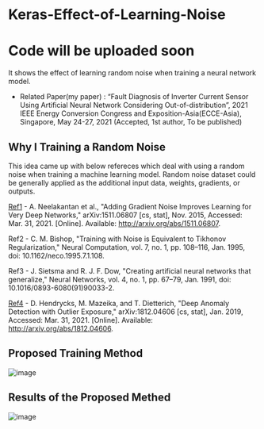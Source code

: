 # Keras-Effect-of-Learning-Noise
# Code will be uploaded soon
It shows the effect of learning random noise when training a neural network model.

* Related Paper(my paper) : “Fault Diagnosis of Inverter Current Sensor Using Artificial Neural Network Considering Out-of-distribution”, 2021 IEEE Energy Conversion Congress and Exposition-Asia(ECCE-Asia), Singapore, May 24-27, 2021 (Accepted, 1st author, To be published)

## Why I Training a Random Noise

This idea came up with below refereces which deal with using a random noise when training a machine learning model. Random noise dataset could  be  generally  applied  as  the additional input data, weights, gradients, or outputs.

[Ref1](http://arxiv.org/abs/1511.06807) -  A.  Neelakantan  et  al.,  "Adding  Gradient  Noise  Improves Learning for Very Deep Networks,"  arXiv:1511.06807 [cs, stat],  Nov.  2015,  Accessed:  Mar.  31,  2021.  [Online]. Available: http://arxiv.org/abs/1511.06807. 

Ref2 - C.  M.  Bishop,  "Training  with  Noise  is  Equivalent  to Tikhonov Regularization,"  Neural Computation, vol. 7, no. 1, pp. 108–116, Jan. 1995, doi: 10.1162/neco.1995.7.1.108. 

Ref3 - J.  Sietsma  and  R.  J.  F.  Dow,  "Creating  artificial  neural networks that generalize," Neural Networks, vol. 4, no. 1, pp. 67–79, Jan. 1991, doi: 10.1016/0893-6080(91)90033-2. 

[Ref4](http://arxiv.org/abs/1812.04606) - D.  Hendrycks,  M.  Mazeika,  and  T.  Dietterich,  "Deep Anomaly  Detection  with  Outlier  Exposure," arXiv:1812.04606 [cs, stat], Jan. 2019, Accessed: Mar. 31, 2021. [Online]. Available: http://arxiv.org/abs/1812.04606.



## Proposed Training Method 
![image](https://user-images.githubusercontent.com/71545160/118598819-a943fc00-b7e9-11eb-96a4-a62e8dd6f55a.png)

## Results of the Proposed Methed
![image](https://user-images.githubusercontent.com/71545160/118599818-160bc600-b7eb-11eb-8532-247d2e4aca72.png)

